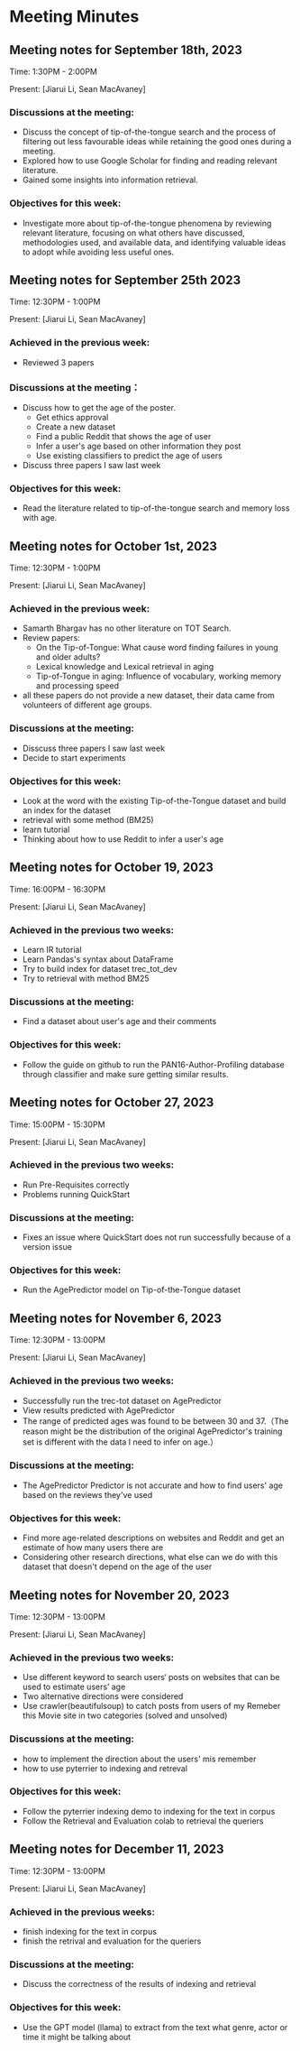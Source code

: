 # Meeting Minutes

## Meeting notes for September 18th, 2023

Time: 1:30PM - 2:00PM

Present: [Jiarui Li, Sean MacAvaney]

### Discussions at the meeting:
* Discuss the concept of tip-of-the-tongue search and the process of filtering out less favourable ideas while retaining the good ones during a meeting.
* Explored how to use Google Scholar for finding and reading relevant literature.
* Gained some insights into information retrieval.
### Objectives for this week:
* Investigate more about tip-of-the-tongue phenomena by reviewing relevant literature, focusing on what others have discussed, methodologies used, and available data, and identifying valuable ideas to adopt while avoiding less useful ones.

## Meeting notes for September 25th 2023

Time: 12:30PM - 1:00PM

Present: [Jiarui Li, Sean MacAvaney]

### Achieved in the previous week:
- Reviewed 3 papers 
### Discussions at the meeting：
* Discuss how to get the age of the poster.
  - Get ethics approval
  - Create a new dataset
  - Find a public Reddit that shows the age of user
  - Infer a user's age based on other information they post
  - Use existing classifiers to predict the age of users
* Discuss three papers I saw last week
### Objectives for this week:
* Read the literature related to tip-of-the-tongue search and memory loss with age.


## Meeting notes for October 1st, 2023

Time: 12:30PM - 1:00PM

Present: [Jiarui Li, Sean MacAvaney]
### Achieved in the previous week:
- Samarth Bhargav has no other literature on TOT Search.
- Review papers:
  - On the Tip-of-Tongue: What cause word finding failures in young and older adults?
  - Lexical knowledge and Lexical retrieval in aging
  - Tip-of-Tongue in aging: Influence of vocabulary, working memory and processing speed
- all these papers do not provide a new dataset, their data came from volunteers of different age groups.
### Discussions at the meeting:
- Disscuss three papers I saw last week
- Decide to start experiments
### Objectives for this week:
- Look at the word with the existing Tip-of-the-Tongue dataset and build an index for the dataset
- retrieval with some method (BM25)
- learn tutorial
- Thinking about how to use Reddit to infer a user's age


## Meeting notes for October 19, 2023
Time: 16:00PM - 16:30PM

Present: [Jiarui Li, Sean MacAvaney]
### Achieved in the previous two weeks:
- Learn IR tutorial
- Learn Pandas's syntax about DataFrame
- Try to build index for dataset trec_tot_dev
- Try to retrieval with method BM25
### Discussions at the meeting:
- Find a dataset about user's age and their comments
### Objectives for this week:
- Follow the guide on github to run the PAN16-Author-Profiling database through classifier and make sure getting similar results.


## Meeting notes for October 27, 2023
Time: 15:00PM - 15:30PM

Present: [Jiarui Li, Sean MacAvaney]
### Achieved in the previous two weeks:
- Run Pre-Requisites correctly
- Problems running QuickStart
### Discussions at the meeting:
- Fixes an issue where QuickStart does not run successfully because of a version issue
### Objectives for this week:
- Run the AgePredictor model on Tip-of-the-Tongue dataset


## Meeting notes for November 6, 2023
Time: 12:30PM - 13:00PM

Present: [Jiarui Li, Sean MacAvaney]
### Achieved in the previous two weeks:
- Successfully run the trec-tot dataset on AgePredictor
- View results predicted with AgePredictor
- The range of predicted ages was found to be between 30 and 37.（The reason might be the distribution of the original AgePredictor's training set is different with the data I need to infer on age.）
### Discussions at the meeting:
- The AgePredictor Predictor is not accurate and how to find users' age based on the reviews they've used
### Objectives for this week:
- Find more age-related descriptions on websites and Reddit and get an estimate of how many users there are
- Considering other research directions, what else can we do with this dataset that doesn't depend on the age of the user


## Meeting notes for November 20, 2023
Time: 12:30PM - 13:00PM

Present: [Jiarui Li, Sean MacAvaney]
### Achieved in the previous two weeks:
- Use different keyword to search users‘ posts on websites that can be used to estimate users’ age
- Two alternative directions were considered
- Use crawler(beautifulsoup) to catch posts from users of my Remeber this Movie site in two categories (solved and unsolved)
### Discussions at the meeting:
- how to implement the direction about the users' mis remember
- how to use pyterrier to indexing and retreval
### Objectives for this week:
- Follow the pyterrier indexing demo to indexing for the text in corpus
- Follow the Retrieval and Evaluation colab to retrieval the queriers


## Meeting notes for December 11, 2023
Time: 12:30PM - 13:00PM

Present: [Jiarui Li, Sean MacAvaney]
### Achieved in the previous weeks:
- finish indexing for the text in corpus
- finish the retrival and evaluation for the queriers
### Discussions at the meeting:
- Discuss the correctness of the results of indexing and retrieval
### Objectives for this week:
- Use the GPT model (llama) to extract from the text what genre, actor or time it might be talking about